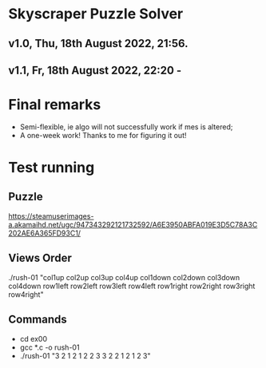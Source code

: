 # Skyscraper Puzzle Solver
## v1.0, Thu, 18th August 2022, 21:56.
## v1.1, Fr, 18th August 2022, 22:20 -

# Final remarks
- Semi-flexible, ie algo will not successfully work 
if mes is altered;
- A one-week work! Thanks to me for figuring it out!

# Test running

## Puzzle
https://steamuserimages-a.akamaihd.net/ugc/947343292121732592/A6E3950ABFA019E3D5C78A3C202AE6A365FD93C1/

## Views Order
./rush-01 "col1up col2up col3up col4up col1down col2down col3down col4down row1left row2left row3left row4left row1right row2right row3right row4right"

## Commands
- cd ex00
- gcc *.c -o rush-01
- ./rush-01 "3 2 1 2 1 2 2 3 3 2 2 1 2 1 2 3"
